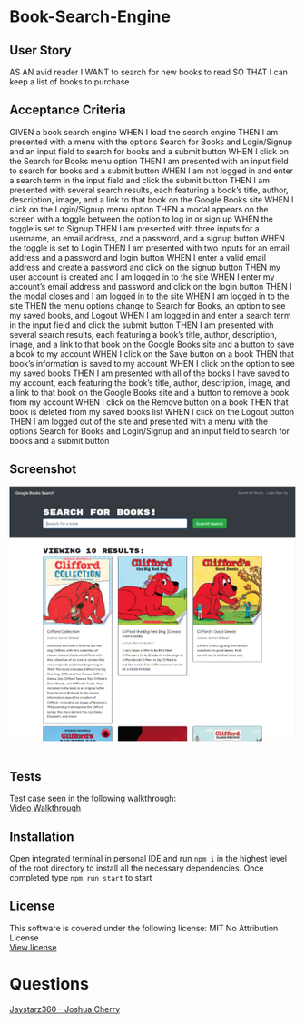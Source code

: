 # Book-Search-Engine

## User Story
AS AN avid reader
I WANT to search for new books to read
SO THAT I can keep a list of books to purchase


## Acceptance Criteria
GIVEN a book search engine
WHEN I load the search engine
THEN I am presented with a menu with the options Search for Books and Login/Signup and an input field to search for books and a submit button
WHEN I click on the Search for Books menu option
THEN I am presented with an input field to search for books and a submit button
WHEN I am not logged in and enter a search term in the input field and click the submit button
THEN I am presented with several search results, each featuring a book’s title, author, description, image, and a link to that book on the Google Books site
WHEN I click on the Login/Signup menu option
THEN a modal appears on the screen with a toggle between the option to log in or sign up
WHEN the toggle is set to Signup
THEN I am presented with three inputs for a username, an email address, and a password, and a signup button
WHEN the toggle is set to Login
THEN I am presented with two inputs for an email address and a password and login button
WHEN I enter a valid email address and create a password and click on the signup button
THEN my user account is created and I am logged in to the site
WHEN I enter my account’s email address and password and click on the login button
THEN I the modal closes and I am logged in to the site
WHEN I am logged in to the site
THEN the menu options change to Search for Books, an option to see my saved books, and Logout
WHEN I am logged in and enter a search term in the input field and click the submit button
THEN I am presented with several search results, each featuring a book’s title, author, description, image, and a link to that book on the Google Books site and a button to save a book to my account
WHEN I click on the Save button on a book
THEN that book’s information is saved to my account
WHEN I click on the option to see my saved books
THEN I am presented with all of the books I have saved to my account, each featuring the book’s title, author, description, image, and a link to that book on the Google Books site and a button to remove a book from my account
WHEN I click on the Remove button on a book
THEN that book is deleted from my saved books list
WHEN I click on the Logout button
THEN I am logged out of the site and presented with a menu with the options Search for Books and Login/Signup and an input field to search for books and a submit button  

##  Screenshot
![Site Screenshot](./client/public/assets/BookSearch.PNG)
<br>
<br>

## Tests
Test case seen in the following walkthrough: <br>
[Video Walkthrough](https://drive.google.com/file/d/11GxCwhhglL1Y6vPFxLm4LsBfhA5vMxEo/view?usp=sharing)

## Installation
  Open integrated terminal in personal IDE and run `npm i` in the highest level of the root directory to install all the necessary dependencies. Once completed type `npm run start` to start

  ## License
This software is covered under the following license:
MIT No Attribution License <br>
[View license](https://opensource.org/license/mit-0/)

# Questions
[Jaystarz360 - Joshua Cherry](https://github.com/Jaystarz360)
